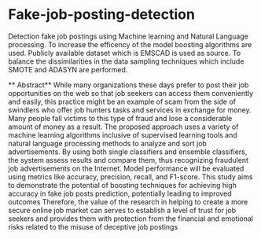 # Fake-job-posting-detection
Detection fake job postings using Machine learning and Natural Language processing. To increase the efficency of the model boosting algorithms are used. Publicly available dataset which is EMSCAD is used as source. To balance the dissimilarities in the data sampling techniques which include SMOTE and ADASYN are performed.

** Abstract**
While many organizations these days prefer to post their job opportunities
on the web so that job seekers can access them conveniently and easily, this
practice might be an example of scam from the side of swindlers who offer job
hunters tasks and services in exchange for money. Many people fall victims to
this type of fraud and lose a considerable amount of money as a result. The
proposed approach uses a variety of machine learning algorithms inclusive of
supervised learning tools and natural language processing methods to analyze
and sort job advertisements. By using both single classifiers and ensemble
classifiers, the system assess results and compare them, thus recognizing
fraudulent job advertisements on the Internet. Model performance will be
evaluated using metrics like accuracy, precision, recall, and F1-score. This
study aims to demonstrate the potential of boosting techniques for achieving
high accuracy in fake job posts prediction, potentially leading to improved
outcomes
Therefore, the value of the research in helping to create a more secure
online job market can serves to establish a level of trust for job seekers and
provides them with protection from the financial and emotional risks related
to the misuse of deceptive job postings
